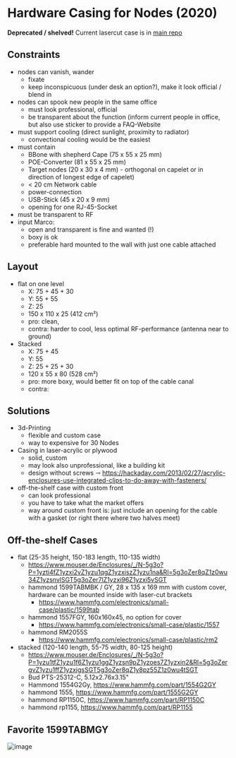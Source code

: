 # Hardware Casing for Nodes (2020)

**Deprecated / shelved!** Current lasercut case is in [main repo](https://github.com/orgua/shepherd/tree/dev/hardware/case_lasercut)

## Constraints

- nodes can vanish, wander
    - fixate
    - keep inconspicuous (under desk an option?), make it look official / blend in
- nodes can spook new people in the same office
    - must look professional, official
    - be transparent about the function (inform current people in office, but also use sticker to provide a FAQ-Website
- must support cooling (direct sunlight, proximity to radiator)
    - convectional cooling would be the easiest
- must contain
    - BBone with shepherd Cape (75 x 55 x 25 mm)
    - POE-Converter (81 x 55 x 25 mm)
    - Target nodes (20 x 30 x 4 mm) - orthogonal on capelet or in direction of longest edge of capelet)
    - < 20 cm Network cable
    - power-connection
    - USB-Stick (45 x 20 x 9 mm)
    - opening for one RJ-45-Socket
- must be transparent to RF
- input Marco:
    - open and transparent is fine and wanted (!)
    - boxy is ok
    - preferable hard mounted to the wall with just one cable attached

## Layout

- flat on one level
    - X: 75 + 45 + 30
    - Y: 55 + 55
    - Z: 25
    - 150 x 110 x 25 (412 cm²)
    - pro: clean,
    - contra: harder to cool, less optimal RF-performance (antenna near to ground)
- Stacked
    - X: 75 + 45
    - Y: 55
    - Z: 25 + 25 + 30
    - 120 x 55 x 80 (528 cm²)
    - pro: more boxy, would better fit on top of the cable canal
    - contra:

## Solutions

- 3d-Printing
    - flexible and custom case
    - way to expensive for 30 Nodes
- Casing in laser-acrylic or plywood
    - solid, custom
    - may look also unprofessional, like a building kit
    - design without screws ⇾ <https://hackaday.com/2013/02/27/acrylic-enclosures-use-integrated-clips-to-do-away-with-fasteners/>
- off-the-shelf case with custom front
    - can look professional
    - you have to take what the market offers
    - way around custom front is: just include an opening for the cable with a gasket (or right there where two halves meet)


## Off-the-shelf Cases

- flat (25-35 height, 150-183 length, 110-135 width)
    - https://www.mouser.de/Enclosures/_/N-5g3o?P=1yzti4fZ1yzxi2vZ1yzu1qgZ1yzxiszZ1yzu1na&Rl=5g3oZer8qZ1z0wu34Z1yzsnvlSGT5g3oZer7lZ1yzxi96Z1yzxi5vSGT
    - hammond 1599TABMBK / GY, 28 x 135 x 169 mm with custom cover, hardware can be mounted inside with laser-cut brackets
        - https://www.hammfg.com/electronics/small-case/plastic/1599tab
    - hammond 1557FGY, 160x160x45, no option for cover
        - https://www.hammfg.com/electronics/small-case/plastic/1557
    - hammond RM2055S
        - https://www.hammfg.com/electronics/small-case/plastic/rm2
- stacked (120-140 length, 55-75 width, 80-125 height)
    - https://www.mouser.de/Enclosures/_/N-5g3o?P=1yzu1tfZ1yzu1f6Z1yzu1ggZ1yzsn9pZ1yzoes7Z1yzxin2&Rl=5g3oZergvZ1yzu1ffZ1yzxigsSGT5g3oZer8qZ1y8pz55Z1z0wu4tSGT
    - Bud PTS-25312-C, 5.12x2.76x3.15"
    - Hammond 1554G2Gy, https://www.hammfg.com/part/1554G2GY
    - hammond 1555, https://www.hammfg.com/part/1555G2GY
    - hammond RP1150C, https://www.hammfg.com/part/RP1150C
    - hammond rp1155, https://www.hammfg.com/part/RP1155

## Favorite 1599TABMGY

![image](https://www.hammfg.com/files/products/1599tab/1599tab.jpg)
